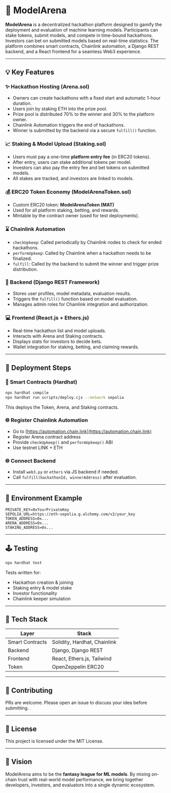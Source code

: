 # 🧠 ModelArena

**ModelArena** is a decentralized hackathon platform designed to gamify the deployment and evaluation of machine learning models. Participants can stake tokens, submit models, and compete in time-bound hackathons. Investors can bet on submitted models based on real-time statistics. The platform combines smart contracts, Chainlink automation, a Django REST backend, and a React frontend for a seamless Web3 experience.

---

## 💡 Key Features

### ✨ Hackathon Hosting (Arena.sol)

* Owners can create hackathons with a fixed start and automatic 1-hour duration.
* Users join by staking ETH into the prize pool.
* Prize pool is distributed 70% to the winner and 30% to the platform owner.
* Chainlink Automation triggers the end of hackathons.
* Winner is submitted by the backend via a secure `fulfill()` function.

### 📈 Staking & Model Upload (Staking.sol)

* Users must pay a one-time **platform entry fee** (in ERC20 tokens).
* After entry, users can stake additional tokens per model.
* Investors can also pay the entry fee and bet tokens on submitted models.
* All stakes are tracked, and investors are linked to models.

### 💰 ERC20 Token Economy (ModelArenaToken.sol)

* Custom ERC20 token: **ModelArenaToken (MAT)**
* Used for all platform staking, betting, and rewards.
* Mintable by the contract owner (used for test deployments).

### ⌛ Chainlink Automation

* `checkUpkeep`: Called periodically by Chainlink nodes to check for ended hackathons.
* `performUpkeep`: Called by Chainlink when a hackathon needs to be finalized.
* `fulfill`: Called by the backend to submit the winner and trigger prize distribution.

### 📝 Backend (Django REST Framework)

* Stores user profiles, model metadata, evaluation results.
* Triggers the `fulfill()` function based on model evaluation.
* Manages admin roles for Chainlink integration and authorization.

### 💻 Frontend (React.js + Ethers.js)

* Real-time hackathon list and model uploads.
* Interacts with Arena and Staking contracts.
* Displays stats for investors to decide bets.
* Wallet integration for staking, betting, and claiming rewards.

---

## 🏒 Deployment Steps

### 🔧 Smart Contracts (Hardhat)

```bash
npx hardhat compile
npx hardhat run scripts/deploy.cjs --network sepolia
```

This deploys the Token, Arena, and Staking contracts.

### 🌐 Register Chainlink Automation

* Go to [https://automation.chain.link](https://automation.chain.link)
* Register Arena contract address
* Provide `checkUpkeep()` and `performUpkeep()` ABI
* Use testnet LINK + ETH

### 🌐 Connect Backend

* Install `web3.py` or `ethers` via JS backend if needed.
* Call `fulfill(hackathonId, winnerAddress)` after evaluation.

---

## 🔐 Environment Example

```env
PRIVATE_KEY=0xYourPrivateKey
SEPOLIA_URL=https://eth-sepolia.g.alchemy.com/v2/your_key
TOKEN_ADDRESS=0x...
ARENA_ADDRESS=0x...
STAKING_ADDRESS=0x...
```

---

## 🕹️ Testing

```bash
npx hardhat test
```

Tests written for:

* Hackathon creation & joining
* Staking entry & model stake
* Investor functionality
* Chainlink keeper simulation

---

## 🚀 Tech Stack

| Layer           | Stack                        |
| --------------- | ---------------------------- |
| Smart Contracts | Solidity, Hardhat, Chainlink |
| Backend         | Django, Django REST          |
| Frontend        | React, Ethers.js, Tailwind   |
| Token           | OpenZeppelin ERC20           |

---

## 🙌 Contributing

PRs are welcome. Please open an issue to discuss your idea before submitting.

---

## 📄 License

This project is licensed under the MIT License.

---

## 🚀 Vision

ModelArena aims to be the **fantasy league for ML models**. By mixing on-chain trust with real-world model performance, we bring together developers, investors, and evaluators into a single dynamic ecosystem.
